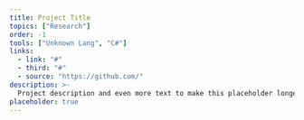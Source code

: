 ```yaml
---
title: Project Title
topics: ["Research"]
order: -1
tools: ["Unknown Lang", "C#"]
links:
  - link: "#"
  - third: "#"
  - source: "https://github.com/"
description: >-
  Project description and even more text to make this placeholder longer.
placeholder: true
---
```

